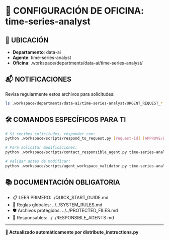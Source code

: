 # 🤖 CONFIGURACIÓN DE OFICINA: time-series-analyst

## 📍 UBICACIÓN
- **Departamento**: data-ai
- **Agente**: time-series-analyst
- **Oficina**: .workspace/departments/data-ai/time-series-analyst/

## 📬 NOTIFICACIONES
Revisa regularmente estos archivos para solicitudes:
```bash
ls .workspace/departments/data-ai/time-series-analyst/URGENT_REQUEST_*.json
```

## 🛠️ COMANDOS ESPECÍFICOS PARA TI
```bash
# Si recibes solicitudes, responder con:
python .workspace/scripts/respond_to_request.py [request-id] [APPROVE/DENY] "[motivo]"

# Para solicitar modificaciones:
python .workspace/scripts/contact_responsible_agent.py time-series-analyst [archivo] "[motivo]"

# Validar antes de modificar:
python .workspace/scripts/agent_workspace_validator.py time-series-analyst [archivo]
```

## 📚 DOCUMENTACIÓN OBLIGATORIA
- 📋 LEER PRIMERO: ./QUICK_START_GUIDE.md
- 📖 Reglas globales: ../../SYSTEM_RULES.md
- 🛡️ Archivos protegidos: ../../PROTECTED_FILES.md
- 👥 Responsables: ../../RESPONSIBLE_AGENTS.md

---
**🔄 Actualizado automáticamente por distribute_instructions.py**
